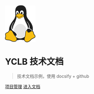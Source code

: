 ![logo](/tux.png)

# YCLB 技术文档


> 技术文档示例，使用 docsify + github


[项目管理](http://oa.yclb.com)
[进入文档](#第一级标题1)